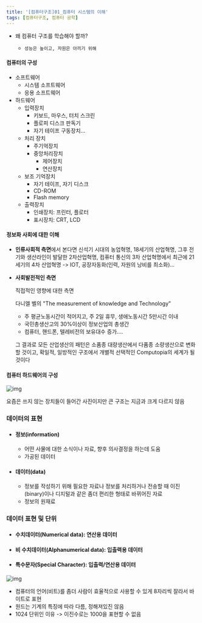 ```yaml
---
title: '[컴퓨터구조]01_컴퓨터 시스템의 이해'
tags: [컴퓨터구조, 컴퓨터 공학]
---
```


- 왜 컴퓨터 구조를 학습해야 할까?
  -     성능은 높이고, 자원은 아끼기 위해

#### 컴퓨터의 구성

- 소프트웨어
  - 시스템 소프트웨어
  - 응용 소프트웨어
- 하드웨어
  - 입력장치
    - 키보드, 마우스, 터치 스크린
    - 플로피 디스크 판독기
    - 자기 테이프 구동장치...
  - 처리 장치
    - 주기억장치
    - 중앙처리장치
      - 제어장치
      - 연산장치
  - 보조 기억장치
    - 자기 테이프, 자기 디스크
    - CD-ROM
    - Flash memory
  - 출력장치
    - 인쇄장치: 프린터, 플로터
    - 표시장치: CRT, LCD

#### 정보화 사회에 대한 이해

- **인류사회적 측면**에서 본다면 신석기 시대의 농업혁명, 18세기의 산업혁명, 그후 전기와 생산라인이 발달한 2차산업혁명, 컴퓨터 통신의 3차 산업혁명에서 최근에 21세기의 4차 산업혁명 -> IOT, 공장자동화(인력, 자원의 낭비를 최소화)...

- **사회발전적인 측면**

  직접적인 영향에 대한 측면

  다니엘 벨의 "The measurement of knowledge and Technology"

  - 주 평균노동시간이 적어지고, 주 2일 휴무, 생애노동시간 5만시간 이내
  - 국민총생산고의 30%이상이 정보산업의 총생간
  - 컴퓨터, 핸드폰, 텔레비전의 보유대수 증가....

  그 결과로 모든 산업생산의 패턴은 소품종 대량생산에서 다품종 소량생산으로 변화할 것이고, 확일적, 일방적인 구조에서 개별적 선택적인 Computopia의 세계가 될 것이다

#### 컴퓨터 하드웨어의 구성

![img](https://blog.kakaocdn.net/dn/EMIXz/btq0c2qC9Y8/YDuIEMzk5CAKlraK1dFUhK/img.png)

요즘은 쓰지 않는 장치들이 들어간 사진이지만 큰 구조는 지금과 크게 다르지 않음

### 데이터의 표현

- #### 정보(information)

  - 어떤 사물에 대한 소식이나 자료, 향후 의사결정을 하는데 도움
  - 가공된 데이터

- #### 데이터(data)

  - 정보를 작성하기 위해 필요한 자료나 정보를 처리하거나 전송할 때 이진(binary)이나 디지털과 같은 좀더 편리한 형태로 바뀌어진 자료
  - 정보의 원재료

### 데이터 표현 및 단위

- #### 수치데이터(Numerical data): 연산용 데이터

- #### 비 수치데이터(Alphanumerical data): 입출력용 데이터

- #### 특수문자(Special Character): 입출력/연산용 데이터

![img](https://blog.kakaocdn.net/dn/eHNduk/btqZ6iOBAja/gtjEPKQDWtKkfHT905VeK1/img.png)

- 컴퓨터의 언어(비트)를 좀더 사람이 효율적으로 사용할 수 있게 8자리씩 잘라서 바이트로 표현
- 원드는 기계의 특징에 따라 다름, 정해져있진 않음
- 1024 단위인 이유 -> 이진수로는 1000을 표현할 수 없음

